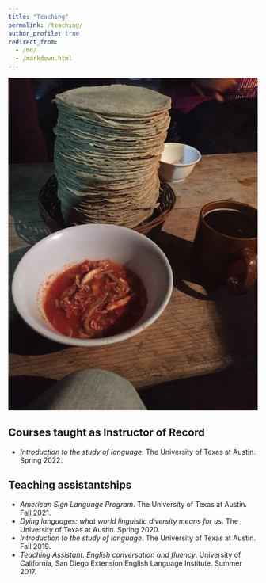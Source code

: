 ```yaml
---
title: "Teaching"
permalink: /teaching/
author_profile: true
redirect_from: 
  - /md/
  - /markdown.html
---
```

<img src="/images/Z_Food.JPG">

## Courses taught as Instructor of Record
* _Introduction to the study of language_. The University of Texas at Austin. Spring 2022.

## Teaching assistantships
* _American Sign Language Program_. The University of Texas at Austin. Fall 2021.
* _Dying languages: what world linguistic diversity means for us_. The University of Texas at Austin. Spring 2020.
* _Introduction to the study of language_. The University of Texas at Austin. Fall 2019.
* _Teaching Assistant. English conversation and fluency_. University of California, San Diego Extension English Language                     Institute. Summer 2017.


